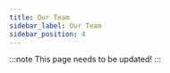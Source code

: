 ```yaml
---
title: Our Team
sidebar_label: Our Team
sidebar_position: 4
---
```


:::note
This page needs to be updated! 
:::
